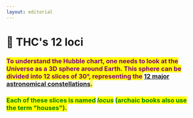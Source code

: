 ```yaml
---
layout: editorial
---
```


# 🔋 THC's 12 loci

### <mark style="color:purple;"></mark>

### <mark style="color:purple;">To understand the Hubble chart, one needs to look at the Universe as a 3D sphere around  Earth. This sphere can be divided into 12 slices of 30°, representing the</mark> [12 major astronomical constellations](../constellations/)<mark style="color:purple;">.</mark>&#x20;

<mark style="color:orange;"></mark>

### <mark style="color:green;">Each of these slices is named</mark> <mark style="color:green;"></mark>_<mark style="color:green;">locus</mark>_ <mark style="color:green;"></mark><mark style="color:green;">(archaic books also use the term "houses").</mark>

<mark style="color:orange;"></mark>
